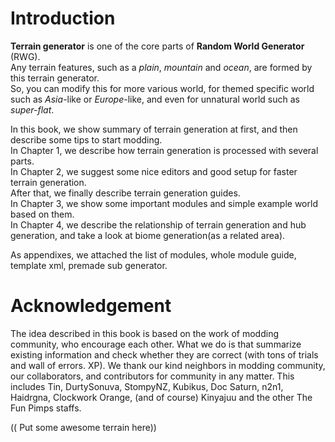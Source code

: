 # Introduction

**Terrain generator** is one of the core parts of **Random World Generator** \(RWG\).  
Any terrain features, such as a _plain_, _mountain_ and _ocean_, are formed by this terrain generator.  
So, you can modify this for more various world, for themed specific world such as _Asia_-like or _Europe_-like, and even for unnatural world such as _super-flat_.

In this book, we show summary of terrain generation at first, and then describe some tips to start modding.  
In Chapter 1, we describe how terrain generation is processed with several parts.  
In Chapter 2, we suggest some nice editors and good setup for faster terrain generation.  
After that, we finally describe terrain generation guides.  
In Chapter 3, we show some important modules and simple example world based on them.  
In Chapter 4, we describe the relationship of terrain generation and hub generation, and take a look at biome generation\(as a related area\).

As appendixes, we attached the list of modules, whole module guide, template xml, premade sub generator.

# Acknowledgement

The idea described in this book is based on the work of modding community, who encourage each other. What we do is that summarize existing information and check whether they are correct \(with tons of trials and wall of errors. XP\). We thank our kind neighbors in modding community, our collaborators, and contributors for community in any matter. This includes Tin, DurtySonuva, StompyNZ, Kubikus, Doc Saturn, n2n1, Haidrgna, Clockwork Orange, \(and of course\) Kinyajuu and the other The Fun Pimps staffs.

\(\( Put some awesome terrain here\)\)


